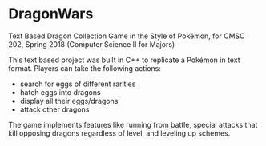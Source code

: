 # DragonWars

Text Based Dragon Collection Game in the Style of Pokémon, for CMSC 202, Spring 2018 (Computer Science II for Majors)

This text based project was built in C++ to replicate a Pokémon in text format. Players can take the following actions:
- search for eggs of different rarities 
- hatch eggs into dragons
- display all their eggs/dragons
- attack other dragons

The game implements features like running from battle, special attacks that kill opposing dragons regardless of level, and leveling up schemes.